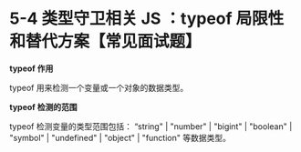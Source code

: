 # 5-4 类型守卫相关 JS ：typeof 局限性和替代方案【常见面试题】

**typeof 作用**

typeof 用来检测一个变量或一个对象的数据类型。

**typeof 检测的范围**

typeof 检测变量的类型范围包括： “string" | "number" | "bigint" | "boolean" | "symbol" | "undefined" | "object" | "function" 等数据类型。


